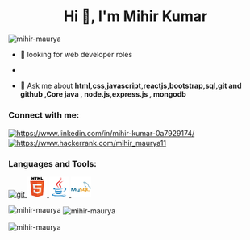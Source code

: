 <h1 align="center">Hi 👋, I'm Mihir Kumar</h1>


<p align="left"> <img src="https://komarev.com/ghpvc/?username=mihir-maurya&label=Profile%20views&color=0e75b6&style=flat" alt="mihir-maurya" /> </p>

- 🔭 looking for  web developer roles 

- 

- 💬 Ask me about **html,css,javascript,reactjs,bootstrap,sql,git and github ,Core java , node.js,express.js , mongodb**

<h3 align="left">Connect with me:</h3>
<p align="left">
<a href="https://linkedin.com/in/https://www.linkedin.com/in/mihir-kumar-0a7929174/" target="blank"><img align="center" src="https://raw.githubusercontent.com/rahuldkjain/github-profile-readme-generator/master/src/images/icons/Social/linked-in-alt.svg" alt="https://www.linkedin.com/in/mihir-kumar-0a7929174/" height="30" width="40" /></a>
<a href="https://www.hackerrank.com/https://www.hackerrank.com/mihir_maurya11" target="blank"><img align="center" src="https://raw.githubusercontent.com/rahuldkjain/github-profile-readme-generator/master/src/images/icons/Social/hackerrank.svg" alt="https://www.hackerrank.com/mihir_maurya11" height="30" width="40" /></a>
</p>

<h3 align="left">Languages and Tools:</h3> </a> <a href="https://git-scm.com/" target="_blank" rel="noreferrer"> <img src="https://www.vectorlogo.zone/logos/git-scm/git-scm-icon.svg" alt="git" width="40" height="40"/> </a> <a href="https://www.w3.org/html/" target="_blank" rel="noreferrer"> <img src="https://raw.githubusercontent.com/devicons/devicon/master/icons/html5/html5-original-wordmark.svg" alt="html5" width="40" height="40"/> </a> <a href="https://www.java.com" target="_blank" rel="noreferrer"> <img src="https://raw.githubusercontent.com/devicons/devicon/master/icons/java/java-original.svg" alt="java" width="40" height="40"/> </a> <a href="https://www.mysql.com/" target="_blank" rel="noreferrer"> <img src="https://raw.githubusercontent.com/devicons/devicon/master/icons/mysql/mysql-original-wordmark.svg" alt="mysql" width="40" height="40"/> </a> </p>

<p><img align="left" src="https://github-readme-stats.vercel.app/api/top-langs?username=mihir-maurya&show_icons=true&locale=en&layout=compact" alt="mihir-maurya" /></p>

<p>&nbsp;<img align="center" src="https://github-readme-stats.vercel.app/api?username=mihir-maurya&show_icons=true&locale=en" alt="mihir-maurya" /></p>

<p><img align="center" src="https://github-readme-streak-stats.herokuapp.com/?user=mihir-maurya&" alt="mihir-maurya" /></p>

